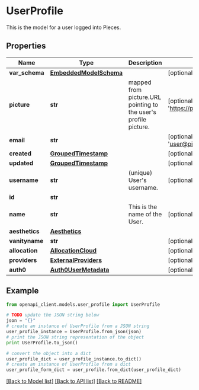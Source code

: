 # UserProfile

This is the model for a user logged into Pieces.

## Properties
Name | Type | Description | Notes
------------ | ------------- | ------------- | -------------
**var_schema** | [**EmbeddedModelSchema**](EmbeddedModelSchema.md) |  | [optional] 
**picture** | **str** | mapped from picture.URL pointing to the user&#39;s profile picture.  | [optional] [default to 'https://picsum.photos/200']
**email** | **str** |  | [optional] [default to 'user@pieces.app']
**created** | [**GroupedTimestamp**](GroupedTimestamp.md) |  | [optional] 
**updated** | [**GroupedTimestamp**](GroupedTimestamp.md) |  | [optional] 
**username** | **str** |  (unique) User&#39;s username.   | [optional] 
**id** | **str** |  | 
**name** | **str** | This is the name of the User. | [optional] 
**aesthetics** | [**Aesthetics**](Aesthetics.md) |  | 
**vanityname** | **str** |  | [optional] 
**allocation** | [**AllocationCloud**](AllocationCloud.md) |  | [optional] 
**providers** | [**ExternalProviders**](ExternalProviders.md) |  | [optional] 
**auth0** | [**Auth0UserMetadata**](Auth0UserMetadata.md) |  | [optional] 

## Example

```python
from openapi_client.models.user_profile import UserProfile

# TODO update the JSON string below
json = "{}"
# create an instance of UserProfile from a JSON string
user_profile_instance = UserProfile.from_json(json)
# print the JSON string representation of the object
print UserProfile.to_json()

# convert the object into a dict
user_profile_dict = user_profile_instance.to_dict()
# create an instance of UserProfile from a dict
user_profile_form_dict = user_profile.from_dict(user_profile_dict)
```
[[Back to Model list]](../README.md#documentation-for-models) [[Back to API list]](../README.md#documentation-for-api-endpoints) [[Back to README]](../README.md)



